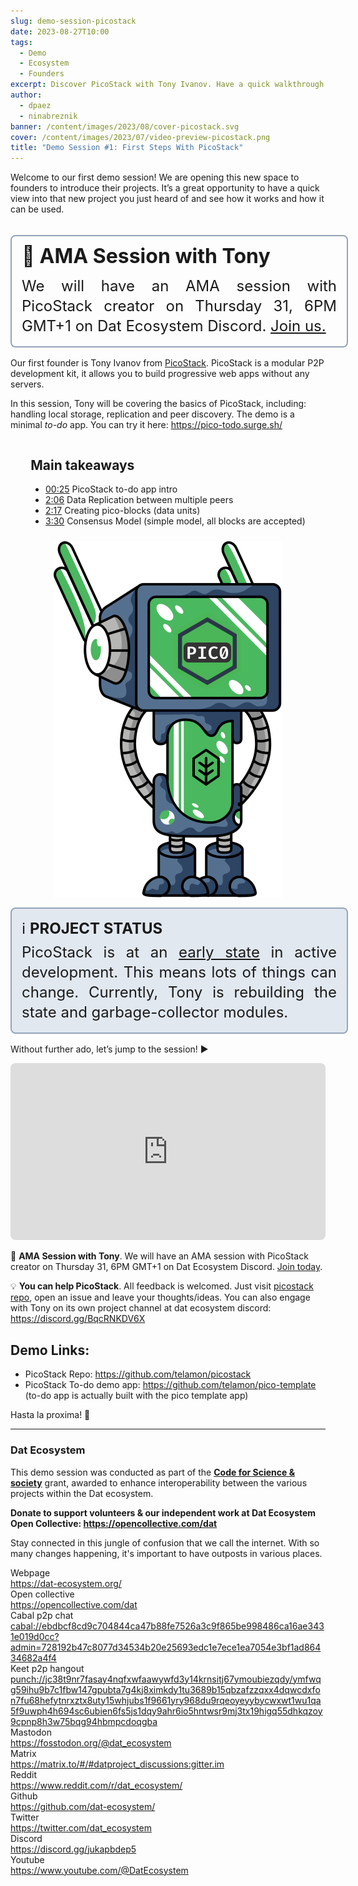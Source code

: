 ```yaml
---
slug: demo-session-picostack
date: 2023-08-27T10:00
tags:
  - Demo
  - Ecosystem
  - Founders
excerpt: Discover PicoStack with Tony Ivanov. Have a quick walkthrough of the stack using a to-do app and learn how you can use it to build your own P2P web apps.
author:
  - dpaez
  - ninabreznik
banner: /content/images/2023/08/cover-picostack.svg
cover: /content/images/2023/07/video-preview-picostack.png
title: "​​Demo Session #1: First Steps With PicoStack"
---
```

<div>
Welcome to our first demo session! We are opening this new space to founders to introduce their projects. It’s a great opportunity to have a quick view into that new project you just heard of and see how it works and how it can be used.
<br/><br/>

<div class="ama">
  <b>🎥 AMA Session with Tony</b>
We will have an AMA session with PicoStack creator on Thursday 31, 6PM GMT+1 on Dat Ecosystem Discord. <a href='https://discord.gg/rRXD2nakX4'>Join us.</a>
</div>

Our first founder is Tony Ivanov from [PicoStack](https://github.com/telamon/picostack). PicoStack is a modular P2P development kit, it allows you to build progressive web apps without any servers.

In this session, Tony will be covering the basics of PicoStack, including: handling local storage, replication and peer discovery.
The demo is a minimal _to-do_ app. You can try it here: https://pico-todo.surge.sh/
<div class="container">
  <div class="image">
    <img src="/content/images/2023/08/demo-picostack.svg" alt="picostack logo and dat robot" style="width: 100%;" />
  </div>
  <div>
  <h2>Main takeaways</h2>

  - [00:25](https://youtu.be/zReA_icw5d0?t=25) PicoStack to-do app intro
  - [2:06](https://youtu.be/zReA_icw5d0?t=126) Data Replication between multiple peers
  - [2:17](https://youtu.be/zReA_icw5d0?t=137) Creating pico-blocks (data units)
  - [3:30](https://youtu.be/zReA_icw5d0?t=210) Consensus Model (simple model, all blocks are accepted)

  </div>
</div>
<div class="note">
ℹ️ <b>Project status</b> <br/>
PicoStack is at an <u>early state</u> in active development. This means lots of things can change. Currently, Tony is rebuilding the state and garbage-collector modules.
</div>

Without further ado, let’s jump to the session! ▶️
<iframe style="width: 100%; aspect-ratio: 16/9; border-radius: 0.5rem;" src="https://www.youtube.com/embed/zReA_icw5d0" title="Watch the picostack demo session" frameborder="0" allow="accelerometer; autoplay; clipboard-write; encrypted-media; gyroscope; picture-in-picture; web-share" allowfullscreen></iframe>

🎥 **AMA Session with Tony**. We will have an AMA session with PicoStack creator on Thursday 31, 6PM GMT+1 on Dat Ecosystem Discord. [Join today](https://discord.gg/rRXD2nakX4).

💡 **You can help PicoStack**. All feedback is welcomed. Just visit [picostack repo](https://github.com/telamon/picostack), open an issue and leave your thoughts/ideas. You can also engage with Tony on its own project channel at dat ecosystem discord: https://discord.gg/BqcRNKDV6X

## Demo Links:
- PicoStack Repo: https://github.com/telamon/picostack
- PicoStack To-do demo app: https://github.com/telamon/pico-template (to-do app is actually built with the pico template app)

Hasta la proxima! 👋
<style>
  /* mobile first */
.container {
  display: flex;
  flex-direction: column;
}

.ama {
  width: 100%;
  padding: 16px;
  line-height: 2rem;
  border: 2px solid rgb(148 163 184);
  border-radius: 0.5rem;
  font-size: 1.5rem;
  margin: 16px 0;
  text-align: justify;
}

.ama b {
  display: block;
  margin-bottom: 16px;
  font-size: 2rem;
}

.note {
  width: 100%;
  background-color: rgb(226 232 240);
  padding: 16px;
  font-size: 1.5rem;
  line-height: 2rem;
  border: 2px solid rgb(148 163 184);
  border-radius: 0.5rem;
  margin: 16px 0;
  text-align: justify;
}

.note b {
  display: inline-block;
  margin-bottom: 6px;
  text-transform: uppercase;
}

.post-full-image {
  background-size: 75%;
  background-repeat: no-repeat;
}

.image-right {
  float:right;
}
.image-left {
  float:left;
}
/* .image {
  flex-grow: 1;
  margin-left: 30px;
  max-width: 30%;
} */
.image img {
  display:block;
  width:100%;
}

.container {
  flex-direction: column-reverse;
  justify-content: space-between;
  gap: 10px;
  align-items: center;
}

.image {
  flex-basis: 30%;
}

@media only screen and (min-width: 1024px) {
  .post-full-image {
    background-size: 50%;
  }

  .container {
    flex-direction: row;
    gap: 30px;
  }

  .image {
    flex-basis: 25%;
  }

  .note {
    padding: 16px 32px;
  }

  .ama {
    padding: 16px 32px;
  }
}
</style>
</div>

------
<div class="about-ecosystem">

### Dat Ecosystem

This demo session was conducted as part of the **[Code for Science & society](https://www.codeforsociety.org/)** grant, awarded to enhance interoperability between the various projects within the Dat ecosystem.

**Donate to support volunteers & our independent work at Dat Ecosystem
Open Collective: https://opencollective.com/dat**

Stay connected in this jungle of confusion that we call the internet. With so many changes happening, it's important to have outposts in various places.

<div class="grid">
  <div class="name">Webpage</div>
  <div class="link"><a target="_blank" href="https://dat-ecosystem.org/">https://dat-ecosystem.org/</a></div>
  <div class="name">Open collective</div>
  <div class="link"><a target="_blank" href="https://opencollective.com/dat">https://opencollective.com/dat</a></div>
  <div class="name">Cabal p2p chat</div>
  <div class="link"><a target="_blank" href="#">cabal://ebdbcf8cd9c704844ca47b88fe7526a3c9f865be998486ca16ae3431e019d0cc?admin=728192b47c8077d34534b20e25693edc1e7ece1ea7054e3bf1ad86434682a4f4</a></div>
  <div class="name">Keet p2p hangout</div>
  <div class="link"><a target="_blank" href="#">punch://jc38t9nr7fasay4nqfxwfaawywfd3y14krnsitj67ymoubiezqdy/ymfwqg59ihu9b7c1fbw147gpubta7g4kj8ximkdy1tu3689b15qbzafzzqxx4dqwcdxfon7fu68hefytnrxztx8uty15whjubs1f9661yry968du9rqeoyeyybycwxwt1wu1qa5f9uwph4h694sc6ubien6fs5js1dqy9ahr6io5hntwsr9mj3tx19higq55dhkqzoy9cpnp8h3w75bqg94hbmpcdoqgba</a></div>
  <div class="name">Mastodon</div>
  <div class="link"><a target="_blank" href="https://fosstodon.org/@dat_ecosystem">https://fosstodon.org/@dat_ecosystem</a></div>
  <div class="name">Matrix</div>
  <div class="link"><a target="_blank" href="https://matrix.to/#/#datproject_discussions:gitter.im">https://matrix.to/#/#datproject_discussions:gitter.im</a></div>
  <div class="name">Reddit</div>
  <div class="link"><a target="_blank" href="https://www.reddit.com/r/dat_ecosystem/">https://www.reddit.com/r/dat_ecosystem/</a></div>
  <div class="name">Github</div>
  <div class="link"><a target="_blank" href="https://github.com/dat-ecosystem/">https://github.com/dat-ecosystem/</a></div>
  <div class="name">Twitter</div>
  <div class="link"><a target="_blank" href="https://twitter.com/dat_ecosystem">https://twitter.com/dat_ecosystem</a></div>
  <div class="name">Discord</div>
  <div class="link"><a target="_blank" href="https://discord.gg/jukapbdep5">https://discord.gg/jukapbdep5</a></div>
  <div class="name">Youtube</div>
  <div class="link"><a target="_blank" href="https://www.youtube.com/@DatEcosystem">https://www.youtube.com/@DatEcosystem</a></div>
</div>
</div>
